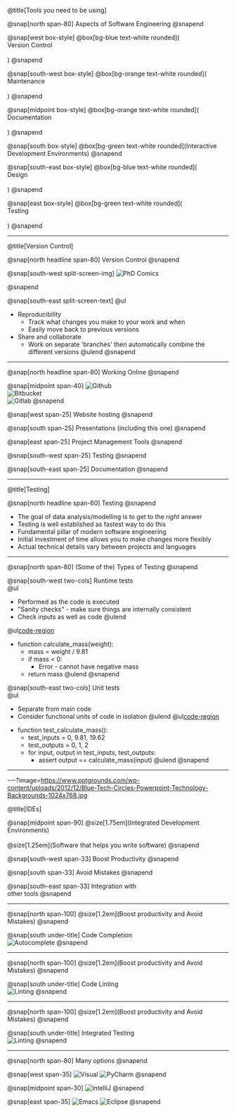 @title[Tools you need to be using]

@snap[north span-80]
Aspects of Software Engineering
@snapend

<!-- @snap[midpoint under-title] -->
<!-- @ol[](false) -->
<!-- - Version Control -->
<!-- - Testing -->
<!-- - Interactive Development Environments -->
<!-- @olend -->
<!-- @snapend -->

@snap[west box-style]
@box[bg-blue text-white rounded](<br>Version Control<br><br>)
@snapend

@snap[south-west box-style]
@box[bg-orange text-white rounded](<br>Maintenance<br><br>)
@snapend

@snap[midpoint box-style]
@box[bg-orange text-white rounded](<br>Documentation<br><br>)
@snapend

@snap[south box-style]
@box[bg-green text-white rounded](Interactive Development Environments)
@snapend

@snap[south-east box-style]
@box[bg-blue text-white rounded](<br>Design<br><br>)
@snapend

@snap[east box-style]
@box[bg-green text-white rounded](<br>Testing<br><br>)
@snapend

---

@title[Version Control]

@snap[north headline span-80]
Version Control
@snapend

@snap[south-west split-screen-img]
![PhD Comics](http://phdcomics.com/comics/archive/phd101212s.gif)
<!-- <img src="http://phdcomics.com/comics/archive/phd101212s.gif" width="400px"> -->
@snapend

@snap[south-east split-screen-text]
@ul[](false)
- Reproducibility
  - Track what changes you make to your work and when
  - Easily move back to previous versions
- Share and collaborate
  - Work on separate 'branches' then automatically combine the different versions
@ulend
@snapend

---

@snap[north headline span-80]
Working Online
@snapend

@snap[midpoint span-40]
 ![Github](https://studyguide.itu.dk/~/media/studyguide/student-life/facilities-at-itu/it-facilities/github/github_logo.png?h=248&w=573&la=en)  
 ![Bitbucket](https://d301sr5gafysq2.cloudfront.net/6beed0228b70/img/logos/bitbucket/bitbucket-attribution-blue.svg)  
 ![Gitlab](https://cdn-images-1.medium.com/max/2000/1*A4gQU4Mtnz0YVNrl8pCwXg.png)
@snapend

@snap[west span-25]
Website hosting
@snapend

@snap[south span-25]
Presentations (including this one)
@snapend

@snap[east span-25]
Project Management Tools
@snapend

@snap[south-west span-25]
Testing
@snapend

@snap[south-east span-25]
Documentation
@snapend

---

@title[Testing]

@snap[north headline span-60]
Testing
@snapend

* The goal of data analysis/modelling is to get to the *right* answer
* Testing is well established as fastest way to do this
* Fundamental pillar of modern software engineering
* Initial investment of time allows you to make changes more flexibly
* Actual technical details vary between projects and languages

---

@snap[north span-80]
(Some of the) Types of Testing
@snapend

@snap[south-west two-cols]
Runtime tests  
@ul[](false)
- Performed as the code is executed
- "Sanity checks" - make sure things are internally consistent
- Check inputs as well as code
@ulend

@ul[code-region](false)
* function calculate_mass(weight):
  * mass = weight / 9.81
  * if mass < 0:
    * Error - cannot have negative mass
  * return mass
@ulend
@snapend

@snap[south-east two-cols]
Unit tests  
@ul[](false)
- Separate from main code
- Consider functional units of code in isolation
@ulend
@ul[code-region](false)
* function test_calculate_mass():
  * test_inputs = 0, 9.81, 19.62
  * test_outputs = 0, 1, 2
  * for input, output in test_inputs, test_outputs:
    * assert output == calculate_mass(input)
@ulend
@snapend

---

---?image=https://www.pptgrounds.com/wp-content/uploads/2012/12/Blue-Tech-Circles-Powerpoint-Technology-Backgrounds-1024x768.jpg

@title[IDEs]

@snap[midpoint span-90]
@size[1.75em](Integrated Development Environments)
<br><br>
@size[1.25em](Software that helps you write software)
@snapend

@snap[south-west span-33]
Boost Productivity
@snapend

@snap[south span-33]
Avoid Mistakes
@snapend

@snap[south-east span-33]
Integration with<br>
other tools
@snapend

---

@snap[north span-100]
@size[1.2em](Boost productivity and Avoid Mistakes)
@snapend

@snap[south under-title]
Code Completion<br>
![Autocomplete](https://code.visualstudio.com/assets/docs/languages/javascript/javascript_intellisense.gif)
@snapend

---

@snap[north span-100]
@size[1.2em](Boost productivity and Avoid Mistakes)
@snapend

@snap[south under-title]
Code Linting<br>
![Linting](https://code.visualstudio.com/assets/docs/languages/javascript/eslint_warning.png)
@snapend

---

@snap[north span-100]
@size[1.2em](Boost productivity and Avoid Mistakes)
@snapend

@snap[south under-title]
Integrated Testing<br>
![Linting](https://www.jetbrains.com/ruby/features/screenshots/testing/testing_ui@2x.png)
@snapend

---

@snap[north span-80]
Many options
@snapend

@snap[west span-35]
![Visual](https://upload.wikimedia.org/wikipedia/commons/thumb/1/19/Visual_Studio_2012_logo_and_wordmark.svg/2000px-Visual_Studio_2012_logo_and_wordmark.svg.png)
![PyCharm](https://upload.wikimedia.org/wikipedia/commons/thumb/a/a1/PyCharm_Logo.svg/1200px-PyCharm_Logo.svg.png)
@snapend

@snap[midpoint span-30]
![IntelliJ](https://upload.wikimedia.org/wikipedia/commons/thumb/d/d5/IntelliJ_IDEA_Logo.svg/1024px-IntelliJ_IDEA_Logo.svg.png)
@snapend

@snap[east span-35]
![Emacs](https://upload.wikimedia.org/wikipedia/commons/thumb/5/5f/Emacs-logo.svg/2000px-Emacs-logo.svg.png)
![Eclipse](https://upload.wikimedia.org/wikipedia/commons/thumb/d/d0/Eclipse-Luna-Logo.svg/274px-Eclipse-Luna-Logo.svg.png)
@snapend
